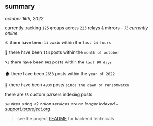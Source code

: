 
## summary
_october 16th, 2022_

currently tracking `125` groups across `223` relays & mirrors - _`75` currently online_

⏲ there have been `11` posts within the `last 24 hours`

🦈 there have been `114` posts within the `month of october`

🪐 there have been `662` posts within the `last 90 days`

🏚 there have been `2653` posts within the `year of 2022`

🦕 there have been `4939` posts `since the dawn of ransomwatch`

there are `58` custom parsers indexing posts

_`20` sites using v2 onion services are no longer indexed - [support.torproject.org](https://support.torproject.org/onionservices/v2-deprecation/)_

> see the project [README](https://github.com/joshhighet/ransomwatch#ransomwatch--) for backend technicals
